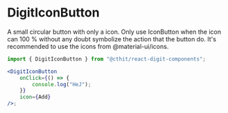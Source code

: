# DigitIconButton

A small circular button with only a icon. Only use IconButton when the icon can 100 % without any doubt symbolize the action that the button do. It's recommended to use the icons from @material-ui/icons.

```jsx
import { DigitIconButton } from "@cthit/react-digit-components";

<DigitIconButton
    onClick={() => {
        console.log("HeJ");
    }}
    icon={Add}
/>;
```
